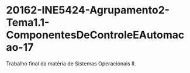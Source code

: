 # 20162-INE5424-Agrupamento2-Tema1.1-ComponentesDeControleEAutomacao-17
Trabalho final da matéria de Sistemas Operacionais II. 

